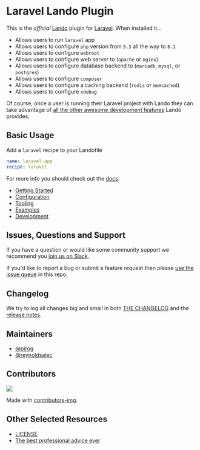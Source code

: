# Laravel Lando Plugin

This is the _official_ [Lando](https://lando.dev) plugin for [Laravel](https://laravel.com). When installed it...

* Allows users to run `laravel` app
* Allows users to configure `php` version from `5.3` all the way to `8.1`
* Allows users to configure `webroot`
* Allows users to configure web server to (`apache` or `nginx`)
* Allows users to configure database backend to (`mariadb`, `mysql`, or `postgres`)
* Allows users to configure `composer`
* Allows users to configure a caching backend (`redis` or `memcached`)
* Allows users to configure `xdebug`

Of course, once a user is running their Laravel project with Lando they can take advantage of [all the other awesome development features](https://docs.lando.dev) Lando provides.

## Basic Usage

Add a `laravel` recipe to your Landofile

```yaml
name: laravel-app
recipe: laravel
```

For more info you should check out the [docs](https://docs.lando.dev/laravel):

* [Getting Started](https://docs.lando.dev/laravel/)
* [Configuration](https://docs.lando.dev/laravel/config.html)
* [Tooling](https://docs.lando.dev/laravel/tooling.html)
* [Examples](https://github.com/lando/laravel/tree/main/examples)
* [Development](https://docs.lando.dev/laravel/development.html)

## Issues, Questions and Support

If you have a question or would like some community support we recommend you [join us on Slack](https://launchpass.com/devwithlando).

If you'd like to report a bug or submit a feature request then please [use the issue queue](https://github.com/lando/laravel/issues/new/choose) in this repo.

## Changelog

We try to log all changes big and small in both [THE CHANGELOG](https://github.com/lando/laravel/blob/main/CHANGELOG.md) and the [release notes](https://github.com/lando/laravel/releases).


## Maintainers

* [@pirog](https://github.com/pirog)
* [@reynoldsalec](https://github.com/reynoldsalec)

## Contributors

<a href="https://github.com/lando/laravel/graphs/contributors">
  <img src="https://contrib.rocks/image?repo=lando/laravel" />
</a>

Made with [contributors-img](https://contrib.rocks).

## Other Selected Resources

* [LICENSE](https://github.com/lando/laravel/blob/main/LICENSE.md)
* [The best professional advice ever](https://www.youtube.com/watch?v=tkBVDh7my9Q)
